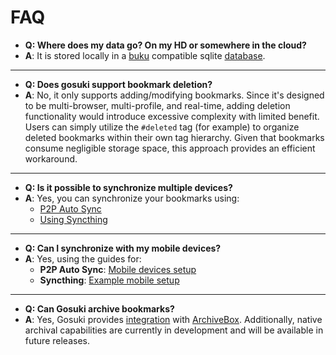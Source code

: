 # FAQ

- **Q: Where does my data go? On my HD or somewhere in the cloud?**
- **A**: It is stored locally in a [buku](https://github.com/jarun/buku) compatible sqlite [database](/internal/database/database.go).

----------

- **Q: Does gosuki support bookmark deletion?**
- **A**: No, it only supports adding/modifying bookmarks. Since it's designed to be multi-browser, multi-profile, and real-time, adding deletion functionality would introduce excessive complexity with limited benefit. Users can simply utilize the `#deleted` tag (for example) to organize deleted bookmarks within their own tag hierarchy. Given that bookmarks consume negligible storage space, this approach provides an efficient workaround.

----------

- **Q: Is it possible to synchronize multiple devices?**
- **A**: Yes, you can synchronize your bookmarks using:
  - [P2P Auto Sync](https://gosuki.net/docs/features/multi-device-sync/p2p-auto-sync)
  - [Using Syncthing](https://gosuki.net/docs/features/multi-device-sync/syncthing) 


----------

- **Q: Can I synchronize with my mobile devices?**
- **A**: Yes, using the guides for:
  - **P2P Auto Sync**: [Mobile devices setup](https://gosuki.net/docs/features/multi-device-sync/p2p-auto-sync/#mobile-devices)
  - **Syncthing**: [Example mobile setup](https://gosuki.net/docs/features/multi-device-sync/syncthing/#example)

----------

- **Q: Can Gosuki archive bookmarks?**
- **A**: Yes, Gosuki provides [integration][1] with [ArchiveBox][2]. Additionally, native archival capabilities are currently in development and will be available in future releases.

[1]:https://gosuki.net/docs/features/archiving/archive-box/
[2]:https://github.com/ArchiveBox/ArchiveBox
